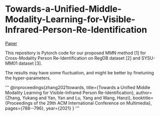 # Towards-a-Unified-Middle-Modality-Learning-for-Visible-Infrared-Person-Re-Identification

[Paper](https://dl.acm.org/doi/10.1145/3474085.3475250)

This repository is Pytorch code for our proposed MMN method [1] for Cross-Modality Person Re-Identification on RegDB dataset [2] and SYSU-MM01 dataset [3].

The results may have some fluctuation, and might be better by finetuning the hyper-parameters.

'''
@inproceedings{zhang2021towards,
  title={Towards a Unified Middle Modality Learning for Visible-Infrared Person Re-Identification},
  author={Zhang, Yukang and Yan, Yan and Lu, Yang and Wang, Hanzi},
  booktitle={Proceedings of the 29th ACM International Conference on Multimedia},
  pages={788--796},
  year={2021}
}
'''
